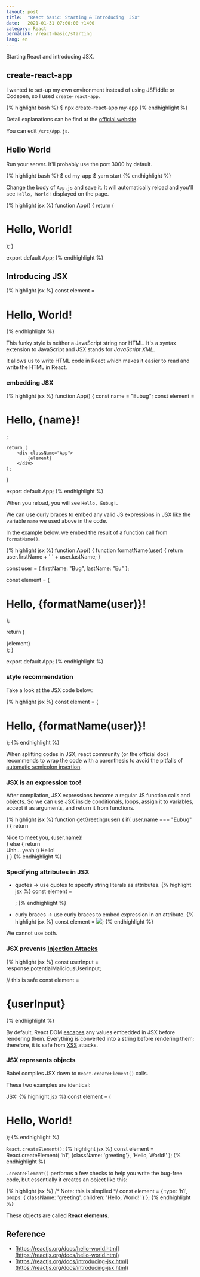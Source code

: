 ```yaml
---
layout: post
title:  "React basic: Starting & Introducing  JSX"
date:   2021-01-31 07:00:00 +1400
category: React
permalink: /react-basic/starting
lang: en
---
```


Starting React and introducing JSX.

## create-react-app

I wanted to set-up my own environment instead of using JSFiddle or Codepen, so I used `create-react-app`.

{% highlight bash %}
$ npx create-react-app my-app
{% endhighlight %}

Detail explanations can be find at the [official website](https://create-react-app.dev/).

You can edit `/src/App.js`.

## Hello World

Run your server. It'll probably use the port 3000 by default.

{% highlight bash %}
$ cd my-app
$ yarn start
{% endhighlight %}

Change the body of `App.js` and save it. It will automatically reload and you'll see `Hello, World!` displayed on the page.

{% highlight jsx %}
function App() {
  return (
    <div className="App">
      <h1>Hello, World!</h1>
    </div>
  );
}

export default App;
{% endhighlight %}

## Introducing JSX

{% highlight jsx %}
const element = <h1>Hello, World!</h1>
{% endhighlight %}

This funky style is neither a JavaScript string nor HTML. It's a syntax extension to JavaScript and JSX stands for *JavaScript XML*. 

It allows us to write HTML code in React which makes it easier to read and write the HTML in React.

### embedding JSX

{% highlight jsx %}
function App() {
    const name = "Eubug";
    const element = <h1>Hello, {name}!</h1>;

    return (
        <div className="App">
            {element}
        </div>
    );
}

export default App;
{% endhighlight %}

When you reload, you will see `Hello, Eubug!`.

We can use curly braces to embed any valid JS expressions in JSX like the variable `name` we used above in the code.

In the example below, we embed the result of a function call from `formatName()`.

{% highlight jsx %}
function App() {
  function formatName(user) {
    return user.firstName + ' ' + user.lastName;
  }

  const user = {
    firstName: "Bug",
    lastName: "Eu"
  };
  
  const element = (
    <h1>
      Hello, {formatName(user)}!
    </h1>
  );

  return (
    <div className="App">
      {element}
    </div>
  );
}

export default App;
{% endhighlight %}

### style recommendation

Take a look at the JSX code below:

{% highlight jsx %}
const element = (
    <h1>
        Hello, {formatName(user)}!
    </h1>
);
{% endhighlight %}

When splitting codes in JSX, react community (or the official doc) recommends to wrap the code with a parenthesis to avoid the pitfalls of [automatic semicolon insertion](https://stackoverflow.com/questions/2846283/what-are-the-rules-for-javascripts-automatic-semicolon-insertion-asi).

### JSX is an expression too!

After compilation, JSX expressions become a regular JS function calls and objects. So we can use JSX inside conditionals, loops, assign it to variables, accept it as arguments, and return it from functions.

{% highlight jsx %}
function getGreeting(user) {
    if( user.name === "Eubug" ) {
        return <div>Nice to meet you, {user.name}!</div>
    } else {
        return <div>Uhh... yeah :) Hello!</div>
    }
}
{% endhighlight %}

### Specifying attributes in JSX

- quotes -> use quotes to specify string literals as attributes.
{% highlight jsx %}
const element = <div tabIndex="0"></div>;
{% endhighlight %}

- curly braces -> use curly braces to embed expression in an attribute.
{% highlight jsx %}
const element = <img src={user.avatarUrl}></img>;
{% endhighlight %}

We cannot use both.

### JSX prevents [Injection Attacks](https://www.acunetix.com/blog/articles/injection-attacks/)

{% highlight jsx %}
const userInput = response.potentialMaliciousUserInput;

// this is safe
const element = <h1>{userInput}</h1>
{% endhighlight %}

By default, React DOM [escapes](https://stackoverflow.com/questions/7381974/which-characters-need-to-be-escaped-in-html) any values embedded in JSX before rendering them. Everything is converted into a string before rendering them; therefore, it is safe from [XSS](https://en.wikipedia.org/wiki/Cross-site_scripting) attacks.

### JSX represents objects

Babel compiles JSX down to `React.createElement()` calls.

These two examples are identical:

JSX: 
{% highlight jsx %}
const element = (
    <h1 classname="greeting">
        Hello, World!
    </h1>
);
{% endhighlight %}

`React.createElement()`:
{% highlight jsx %}
const element = React.createElement(
    'h1',
    {className: 'greeting'},
    'Hello, World!'
);
{% endhighlight %}

`.createElement()` performs a few checks to help you write the bug-free code, but essentially it creates an object like this:

{% highlight jsx %}
/* Note: this is simplied */
const element = {
    type: 'h1',
    props: {
        className: 'greeting',
        children: 'Hello, World!'
    }
};
{% endhighlight %}

These objects are called **React elements**.

## Reference
- [https://reactjs.org/docs/hello-world.html](https://reactjs.org/docs/hello-world.html)
- [https://reactjs.org/docs/introducing-jsx.html](https://reactjs.org/docs/introducing-jsx.html)